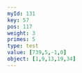 ```yaml
---
myId: 131
key: 57
pos: 117
weight: 3
primes: 5
type: test
value: [739,5,-1,0]
object: [1,9,13,19,34]
---
```


